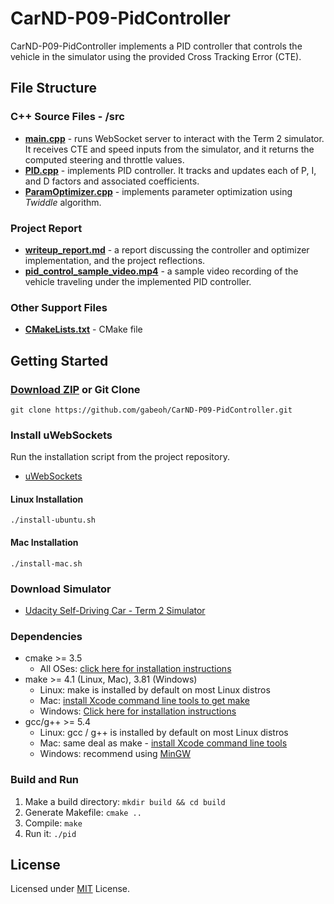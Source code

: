 # CarND-P09-PidController

CarND-P09-PidController implements a PID controller that controls
the vehicle in the simulator using the provided Cross Tracking Error (CTE).

## File Structure
### C++ Source Files - /src
- **[main.cpp](src/main.cpp)** - runs WebSocket server to interact with 
    the Term 2 simulator.  It receives CTE and speed inputs from the
    simulator, and it returns the computed steering and throttle values.
- **[PID.cpp](src/PID.cpp)** - implements PID controller.  It tracks
    and updates each of P, I, and D factors and associated coefficients. 
- **[ParamOptimizer.cpp](src/ParamOptimizer.cpp)** - implements
    parameter optimization using _Twiddle_ algorithm.
### Project Report
- **[writeup_report.md](writeup_report.md)** - a report discussing the
    controller and optimizer implementation, and the project reflections.
- **[pid_control_sample_video.mp4](results/pid_control_sample_video.mp4)** -
    a sample video recording of the vehicle traveling under the implemented
    PID controller.
### Other Support Files
- **[CMakeLists.txt](CMakeLists.txt)** - CMake file

## Getting Started
### [Download ZIP](https://github.com/gabeoh/CarND-P09-PidController/archive/master.zip) or Git Clone
```
git clone https://github.com/gabeoh/CarND-P09-PidController.git
```

### Install uWebSockets
Run the installation script from the project repository. 
- [uWebSockets](https://github.com/uNetworking/uWebSockets)
#### Linux Installation
```
./install-ubuntu.sh
```
#### Mac Installation
```
./install-mac.sh
```

### Download Simulator
- [Udacity Self-Driving Car - Term 2 Simulator](https://github.com/udacity/self-driving-car-sim/releases/)

### Dependencies
* cmake >= 3.5
  * All OSes: [click here for installation instructions](https://cmake.org/install/)
* make >= 4.1 (Linux, Mac), 3.81 (Windows)
  * Linux: make is installed by default on most Linux distros
  * Mac: [install Xcode command line tools to get make](https://developer.apple.com/xcode/features/)
  * Windows: [Click here for installation instructions](http://gnuwin32.sourceforge.net/packages/make.htm)
* gcc/g++ >= 5.4
  * Linux: gcc / g++ is installed by default on most Linux distros
  * Mac: same deal as make - [install Xcode command line tools](https://developer.apple.com/xcode/features/)
  * Windows: recommend using [MinGW](http://www.mingw.org/)

### Build and Run
1. Make a build directory: `mkdir build && cd build`
1. Generate Makefile: `cmake ..`
1. Compile: `make` 
1. Run it: `./pid`

## License
Licensed under [MIT](LICENSE) License.
